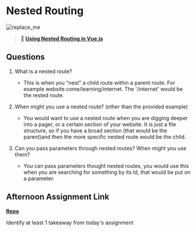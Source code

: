 # Nested Routing

![replace_me](https://codeworks.blob.core.windows.net/public/assets/img/illustrations/placeholder.svg)

> **📖 [Using Nested Routing in Vue.js](https://codeworksacademy.com/fs-student-guide/resources/wk6/04-Child-Routes)**

## Questions

1. What is a nested route?
    - This is when you "nest" a child route within a parent route. For example website.come/learning/internet. The '/internet' would be the rested route. 

2. When might you use a nested route? (other than the provided example)
    - You would want to use a nested route when you are digging deeper into a pager, or a certain section of your website. It is just a file structure, so if you have a broad section (that would be the parent)and then the more specific nested route would be the child.  

3. Can you pass parameters through nested routes? When might you use them?
    - You can pass parameters thought nested routes, you would use this when you are searching for something by its Id, that would be put on a parameter. 

## Afternoon Assignment Link

**[Repo](https://github.com/smithtaylord/<ASSIGNMENT_REPO>)**

Identify at least 1 takeaway from today's assignment
